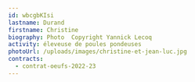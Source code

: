 ```yaml
---
id: wbcgbKIsi
lastname: Durand
firstname: Christine
biography: Photo  Copyright Yannick Lecoq
activity: éleveuse de poules pondeuses
photoUrl: /uploads/images/christine-et-jean-luc.jpg
contracts:
  - contrat-oeufs-2022-23
---
```


